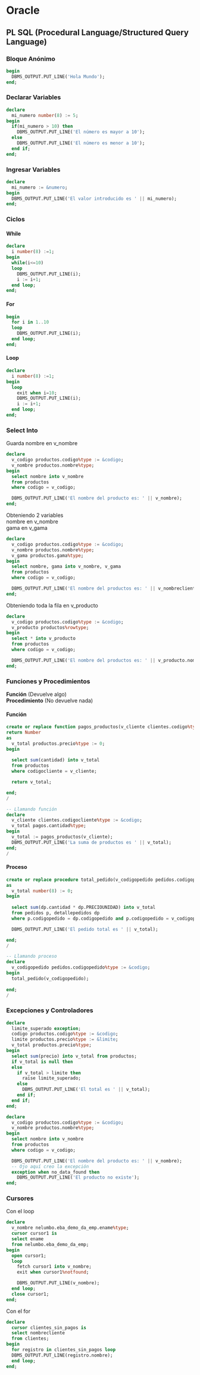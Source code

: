 # Oracle

## PL SQL (Procedural Language/Structured Query Language)

### Bloque Anónimo
```sql
begin
  DBMS_OUTPUT.PUT_LINE('Hola Mundo');
end;
```

### Declarar Variables
```sql
declare
  mi_numero number(8) := 5;
begin
  if(mi_numero > 10) then
    DBMS_OUTPUT.PUT_LINE('El número es mayor a 10');
  else
    DBMS_OUTPUT.PUT_LINE('El número es menor a 10');
  end if;
end;
```

### Ingresar Variables
```sql
declare
  mi_numero := &numero;
begin
  DBMS_OUTPUT.PUT_LINE('El valor introducido es ' || mi_numero);
end;
```

### Ciclos
#### While
```sql
declare
  i number(8) :=1;
begin
  while(i<=10)
  loop
    DBMS_OUTPUT.PUT_LINE(i);
    i := i+1; 
  end loop;
end;
```

#### For
```sql
begin
  for i in 1..10
  loop
    DBMS_OUTPUT.PUT_LINE(i);
  end loop;
end;
```

#### Loop
```sql
declare
  i number(8) :=1;
begin
  loop
    exit when i=10;
    DBMS_OUTPUT.PUT_LINE(i);
    i := i+1;
  end loop;
end;
```


### Select Into
  Guarda nombre en v_nombre
```sql
declare
  v_codigo productos.codigo%type := &codigo;
  v_nombre productos.nombre%type;
begin
  select nombre into v_nombre
  from productos
  where codigo = v_codigo;

  DBMS_OUTPUT.PUT_LINE('El nombre del producto es: ' || v_nombre);
end;
```

Obteniendo 2 variables <br>
nombre en v_nombre<br>
gama en v_gama
```sql
declare
  v_codigo productos.codigo%type := &codigo;
  v_nombre productos.nombre%type;
  v_gama productos.gama%type;
begin
  select nombre, gama into v_nombre, v_gama
  from productos
  where codigo = v_codigo;

  DBMS_OUTPUT.PUT_LINE('El nombre del productos es: ' || v_nombrecliente || 'y su gama es' || v_gama);
end;
```

Obteniendo toda la fila en v_producto
```sql
declare
  v_codigo productos.codigo%type := &codigo;
  v_producto productos%rowtype;
begin
  select * into v_producto
  from productos 
  where codigo = v_codigo;

  DBMS_OUTPUT.PUT_LINE('El nombre del productos es: ' || v_producto.nombre || 'y su gama es' || v_producto.gama);
end;
```


### Funciones y Procedimientos
**Función** (Devuelve algo) <br>
**Procedimiento** (No devuelve nada)

#### Función
```sql
create or replace function pagos_productos(v_cliente clientes.codigo%type)
return Number
as
  v_total productos.precio%type := 0;
begin
  
  select sum(cantidad) into v_total
  from productos
  where codigocliente = v_cliente;

  return v_total;

end;
/

-- Llamando función
declare
  v_cliente clientes.codigocliente%type := &codigo;
  v_total pagos.cantidad%type;
begin
  v_total := pagos_productos(v_cliente);
  DBMS_OUTPUT.PUT_LINE('La suma de productos es ' || v_total);
end;
/
```


#### Proceso
```sql
create or replace procedure total_pedido(v_codigopedido pedidos.codigopedido%type)
as
  v_total number(8) := 0;
begin
  
  select sum(dp.cantidad * dp.PRECIOUNIDAD) into v_total
  from pedidos p, detallepedidos dp
  where p.codigopedido = dp.codigopedido and p.codigopedido = v_codigopedido;

  DBMS_OUTPUT.PUT_LINE('El pedido total es ' || v_total);

end;
/

-- Llamando proceso
declare
  v_codigopedido pedidos.codigopedido%type := &codigo;
begin
  total_pedido(v_codigopedido);
  
end;
/
```


### Excepciones y Controladores
```sql
declare
  limite_superado exception;
  codigo productos.codigo%type := &codigo;
  limite productos.precio%type := &limite;
  v_total productos.precio%type;
begin
  select sum(precio) into v_total from productos;
  if v_total is null then
  else
    if v_total > limite then
      raise limite_superado;
    else
      DBMS_OUTPUT.PUT_LINE('El total es ' || v_total);
    end if;
  end if;
end;
```
```sql
declare
  v_codigo productos.codigo%type := &codigo;
  v_nombre productos.nombre%type;
begin
  select nombre into v_nombre
  from productos
  where codigo = v_codigo;

  DBMS_OUTPUT.PUT_LINE('El nombre del producto es: ' || v_nombre);
  -- Ojo aquí creo la excepción
  exception when no_data_found then
    DBMS_OUTPUT.PUT_LINE('El producto no existe');
end;
```




### Cursores
Con el loop
```sql
declare
  v_nombre nelumbo.eba_demo_da_emp.ename%type;
  cursor cursor1 is
  select ename
  from nelumbo.eba_demo_da_emp;
begin
  open cursor1;
  loop
    fetch cursor1 into v_nombre;
    exit when cursor1%notfound;

    DBMS_OUTPUT.PUT_LINE(v_nombre);
  end loop;
  close cursor1;
end;
```

Con el for
```sql
declare
  cursor clientes_sin_pagos is
  select nombrecliente
  from clientes;
begin
  for registro in clientes_sin_pagos loop
  DBMS_OUTPUT.PUT_LINE(registro.nombre);
  end loop;
end;
```